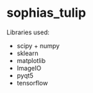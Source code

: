 # sophias_tulip

Libraries used: 
* scipy + numpy
* sklearn
* matplotlib
* ImageIO
* pyqt5
* tensorflow
